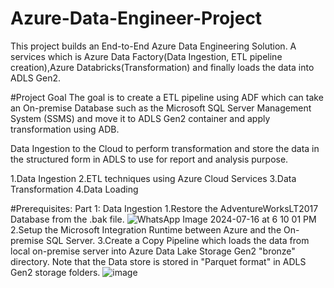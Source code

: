 # Azure-Data-Engineer-Project
This project builds an End-to-End Azure Data Engineering Solution. A  services which is Azure Data Factory(Data Ingestion, ETL pipeline creation),Azure Databricks(Transformation) and finally loads the data into ADLS Gen2.

#Project Goal 
The goal is to create a ETL pipeline using ADF which can take an On-premise Database such as the Microsoft SQL Server Management System (SSMS) and move it to ADLS Gen2 container and apply transformation using ADB.

Data Ingestion to the Cloud to perform transformation and store the data in the structured form in ADLS to use for report and analysis purpose.

1.Data Ingestion
2.ETL techniques using Azure Cloud Services
3.Data Transformation
4.Data Loading

#Prerequisites:
Part 1: Data Ingestion
1.Restore the AdventureWorksLT2017 Database from the .bak file.
![WhatsApp Image 2024-07-16 at 6 10 01 PM](https://github.com/user-attachments/assets/d5b20e78-86cf-4890-9969-0772b2253eee)
2.Setup the Microsoft Integration Runtime between Azure and the On-premise SQL Server.
3.Create a Copy Pipeline which loads the data from local on-premise server into Azure Data Lake Storage Gen2 "bronze" directory.
Note that the Data store is stored in "Parquet format" in ADLS Gen2 storage folders.
![image](https://github.com/user-attachments/assets/c9ceaf81-3ba2-47de-952e-9e708644ebd8)



